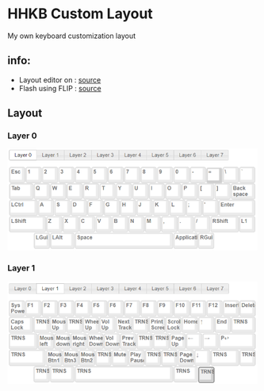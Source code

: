 # HHKB Custom Layout
My own keyboard customization layout  

## info: 
- Layout editor on : [source](http://www.tmk-kbd.com/tmk_keyboard/editor/unimap/?hhkb)
- Flash using FLIP : [source](https://www.softpedia.com/get/Programming/Other-Programming-Files/Atmel-Flip.shtml)

## Layout
### Layer 0
![hhkb layer 0](./images/hhkblayer0.PNG)

### Layer 1
![hhkb layer 1](./images/hhkblayer1a.PNG)
